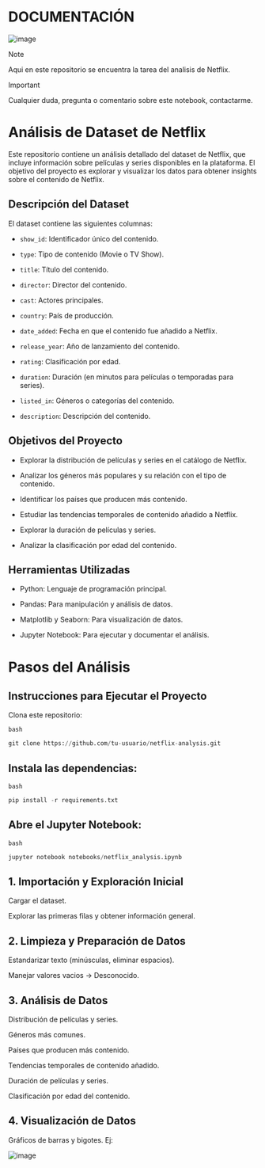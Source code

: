 # DOCUMENTACIÓN
![image](https://github.com/user-attachments/assets/f81ad245-d69f-4634-8e38-39c84682d528)
> [!NOTE]
> Aqui en este repositorio se encuentra la tarea del analisis de Netflix.

> [!Important]
> Cualquier duda, pregunta o comentario sobre este notebook, contactarme.

# Análisis de Dataset de Netflix
Este repositorio contiene un análisis detallado del dataset de Netflix, que incluye información sobre películas y series disponibles en la plataforma. El objetivo del proyecto es explorar y visualizar los datos para obtener insights sobre el contenido de Netflix.

## Descripción del Dataset
El dataset contiene las siguientes columnas:

- `show_id`: Identificador único del contenido.

- `type`: Tipo de contenido (Movie o TV Show).

- `title`: Título del contenido.

- `director`: Director del contenido.

- `cast`: Actores principales.

- `country`: País de producción.

- `date_added`: Fecha en que el contenido fue añadido a Netflix.

- `release_year`: Año de lanzamiento del contenido.

- `rating`: Clasificación por edad.

- `duration`: Duración (en minutos para películas o temporadas para series).

- `listed_in`: Géneros o categorías del contenido.

- `description`: Descripción del contenido.



## Objetivos del Proyecto
- Explorar la distribución de películas y series en el catálogo de Netflix.

- Analizar los géneros más populares y su relación con el tipo de contenido.

- Identificar los países que producen más contenido.

- Estudiar las tendencias temporales de contenido añadido a Netflix.

- Explorar la duración de películas y series.

- Analizar la clasificación por edad del contenido.

## Herramientas Utilizadas
- Python: Lenguaje de programación principal.

- Pandas: Para manipulación y análisis de datos.

- Matplotlib y Seaborn: Para visualización de datos.

- Jupyter Notebook: Para ejecutar y documentar el análisis.

# Pasos del Análisis
## Instrucciones para Ejecutar el Proyecto
Clona este repositorio:

`bash`
```python
git clone https://github.com/tu-usuario/netflix-analysis.git
```
## Instala las dependencias:

`bash`
```python
pip install -r requirements.txt
```

## Abre el Jupyter Notebook:
`bash`
```python
jupyter notebook notebooks/netflix_analysis.ipynb
```

## 1. Importación y Exploración Inicial
Cargar el dataset.

Explorar las primeras filas y obtener información general.

## 2. Limpieza y Preparación de Datos
Estandarizar texto (minúsculas, eliminar espacios).

Manejar valores vacios -> Desconocido.


## 3. Análisis de Datos
Distribución de películas y series.

Géneros más comunes.

Países que producen más contenido.

Tendencias temporales de contenido añadido.

Duración de películas y series.

Clasificación por edad del contenido.

## 4. Visualización de Datos
Gráficos de barras y bigotes.
Ej:

![image](https://github.com/user-attachments/assets/de895bb6-c977-4e59-a400-f46e70fac865)

